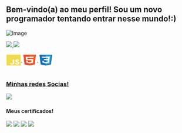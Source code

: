 
## Bem-vindo(a) ao meu perfil! Sou um novo programador tentando entrar nesse mundo!:)

![Image](https://github.com/user-attachments/assets/b0b17066-e497-4242-8925-1724c3387bf1)

 <div>
   <a href="https://github.com/Emmlo0">
   <img height="180em" src="https://github-readme-stats.vercel.app/api?username=Emmlo0&show_icons=true&theme=dark&include_all_commits=true&count_private=true"/>
   <img height="180em" src="https://github-readme-stats.vercel.app/api/top-langs/?username=Emmlo0&layout=compact&langs_count=6&theme=dark"/>
</div>
    
<div style="display: inline_block"><br>
  <img align="center" alt="Js" height="30" width="40" src="https://raw.githubusercontent.com/devicons/devicon/master/icons/javascript/javascript-plain.svg">
  <img align="center" alt="HTML" height="30" width="40" src="https://raw.githubusercontent.com/devicons/devicon/master/icons/html5/html5-original.svg">
  <img align="center" alt="CSS" height="30" width="40" src="https://raw.githubusercontent.com/devicons/devicon/master/icons/css3/css3-original.svg">
</div>
 
<br>
 
### Minhas redes Socias!
 
<div> 
  <a href="https://www.instagram.com/maneco.__" target="_blank"><img src="https://img.shields.io/badge/-Instagram-%23E4405F?style=for-the-badge&logo=instagram&logoColor=white" target="_blank"></a>
</div>

#### Meus certificados!
<div>
<img src="https://github.com/user-attachments/assets/8bfd396d-90b1-4e6f-a560-5a92e4796d4b" width="40px"/>
<img src="https://github.com/user-attachments/assets/cfcc614d-379f-49c2-8619-6cdc294aa03c" width="40px"/>
<img src="https://github.com/user-attachments/assets/77c0060a-1d09-465d-a006-b6bb4fb958d2" width="40px"/>
<img src="https://github.com/user-attachments/assets/57a1dc6c-a5c4-456a-87e8-7511c533baf0" width="40px"/>
 
</div>
